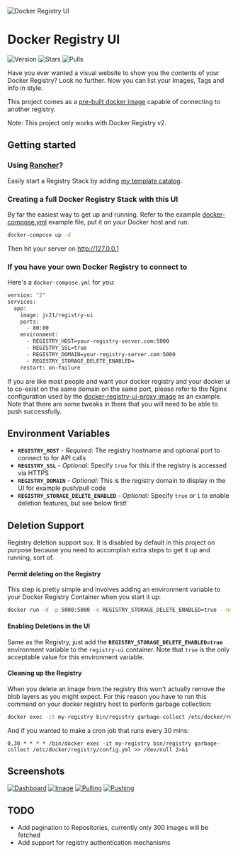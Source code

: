 ![Docker Registry UI](https://public.jc21.com/docker-registry-ui/github.png "Docker Registry UI")

# Docker Registry UI

![Version](https://img.shields.io/badge/version-2.0.0-green.svg)
![Stars](https://img.shields.io/docker/stars/jc21/registry-ui.svg)
![Pulls](https://img.shields.io/docker/pulls/jc21/registry-ui.svg)

Have you ever wanted a visual website to show you the contents of your Docker Registry? Look no further. Now you can list your Images, Tags and info in style.

This project comes as a [pre-built docker image](https://hub.docker.com/r/jc21/registry-ui/) capable of connecting to another registry.

Note: This project only works with Docker Registry v2.


## Getting started

### Using [Rancher](https://rancher.com)?

Easily start a Registry Stack by adding [my template catalog](https://github.com/jc21/rancher-templates).


### Creating a full Docker Registry Stack with this UI

By far the easiest way to get up and running. Refer to the example [docker-compose.yml](https://github.com/jc21/docker-registry-ui/blob/master/doc/full-stack/docker-compose.yml)
example file, put it on your Docker host and run:

```bash
docker-compose up -d
```

Then hit your server on http://127.0.0.1


### If you have your own Docker Registry to connect to

Here's a `docker-compose.yml` for you:

```bash
version: "2"
services:
  app:
    image: jc21/registry-ui
    ports:
      - 80:80
    environment:
      - REGISTRY_HOST=your-registry-server.com:5000
      - REGISTRY_SSL=true
      - REGISTRY_DOMAIN=your-registry-server.com:5000
      - REGISTRY_STORAGE_DELETE_ENABLED=
    restart: on-failure
```

If you are like most people and want your docker registry and your docker ui to co-exist on the same domain on the same port, please
refer to the Nginx configuration used by the [docker-registry-ui-proxy image](https://github.com/jc21/docker-registry-ui-proxy/blob/master/conf.d/proxy.conf)
as an example. Note that there are some tweaks in there that you will need to be able to push successfully.


## Environment Variables

- **`REGISTRY_HOST`** - *Required:* The registry hostname and optional port to connect to for API calls
- **`REGISTRY_SSL`** - *Optional:* Specify `true` for this if the registry is accessed via HTTPS
- **`REGISTRY_DOMAIN`** - *Optional:* This is the registry domain to display in the UI for example push/pull code
- **`REGISTRY_STORAGE_DELETE_ENABLED`** - *Optional:* Specify `true` or `1` to enable deletion features, but see below first!


## Deletion Support

Registry deletion support sux. It is disabled by default in this project on purpose
because you need to accomplish extra steps to get it up and running, sort of.

#### Permit deleting on the Registry

This step is pretty simple and involves adding an environment variable to your Docker Registry Container when you start it up:

```bash
docker run -d -p 5000:5000 -e REGISTRY_STORAGE_DELETE_ENABLED=true --name my-registry registry:2
```

#### Enabling Deletions in the UI

Same as the Registry, just add the **`REGISTRY_STORAGE_DELETE_ENABLED=true`** environment variable to the `registry-ui` container. Note that `true` is the only
acceptable value for this environment variable.


#### Cleaning up the Registry

When you delete an image from the registry this won't actually remove the blob layers as you might expect. For this reason you have to run this command on your docker registry host to perform garbage collection:

```bash
docker exec -it my-registry bin/registry garbage-collect /etc/docker/registry/config.yml
```

And if you wanted to make a cron job that runs every 30 mins:

```
0,30 * * * * /bin/docker exec -it my-registry bin/registry garbage-collect /etc/docker/registry/config.yml >> /dev/null 2>&1
```


## Screenshots

[![Dashboard](https://public.jc21.com/docker-registry-ui/screenshots/small/drui-1.jpg "Dashboard")](https://public.jc21.com/docker-registry-ui/screenshots/drui-1.jpg)
[![Image](https://public.jc21.com/docker-registry-ui/screenshots/small/drui-2.jpg "Image")](https://public.jc21.com/docker-registry-ui/screenshots/drui-2.jpg)
[![Pulling](https://public.jc21.com/docker-registry-ui/screenshots/small/drui-3.jpg "Pulling")](https://public.jc21.com/docker-registry-ui/screenshots/drui-3.jpg)
[![Pushing](https://public.jc21.com/docker-registry-ui/screenshots/small/drui-4.jpg "Pushing")](https://public.jc21.com/docker-registry-ui/screenshots/drui-4.jpg)


## TODO

- Add pagination to Repositories, currently only 300 images will be fetched
- Add support for registry authentication mechanisms
